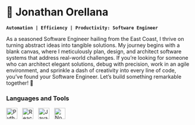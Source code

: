 # 🦈 Jonathan Orellana

**`Automation | Efficiency | Productivity: Software Engineer`**

As a seasoned Software Engineer hailing from the East Coast, I thrive on turning abstract ideas into tangible solutions. My journey begins with a blank canvas, where I meticulously plan, design, and architect software systems that address real-world challenges. If you’re looking for someone who can architect elegant solutions, debug with precision, work in an agile environment, and sprinkle a dash of creativity into every line of code, you’ve found your Software Engineer. Let’s build something remarkable together! 🚀

### Languages and Tools

<img align="left" alt="Python" width="30px" style="padding-right:10px;" src="https://cdn.jsdelivr.net/gh/devicons/devicon/icons/python/python-plain.svg" />
<img align="left" alt="React" width="30px" style="padding-right:10px;" src="https://cdn.jsdelivr.net/gh/devicons/devicon/icons/react/react-original.svg" />
<img align="left" alt="JavaScript" width="30px" style="padding-right:10px;" src="https://cdn.jsdelivr.net/gh/devicons/devicon/icons/javascript/javascript-plain.svg" />
<img align="left" alt="NodeJS" width="30px" style="padding-right:10px;" src="https://cdn.jsdelivr.net/gh/devicons/devicon/icons/nodejs/nodejs-original.svg" />
